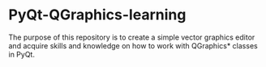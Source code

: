 # PyQt-QGraphics-learning

The purpose of this repository is to create a simple vector graphics editor and acquire skills and knowledge on how to work with QGraphics* classes in PyQt.
